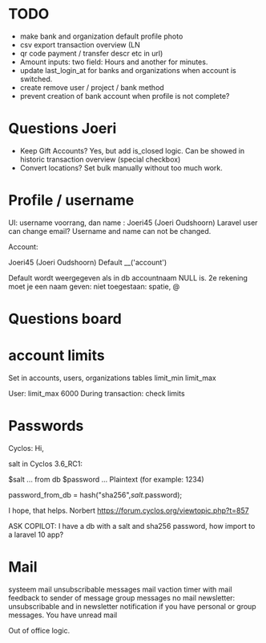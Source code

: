 # TODO

- make bank and organization default profile photo 
- csv export transaction overview (LN
- qr code payment / transfer descr etc in url)
- Amount inputs: two field: Hours and another for minutes.
- update last_login_at for banks and organizations when account is switched.
- create remove user / project / bank method 
- prevent creation of bank account when profile is not complete?  

# Questions  Joeri
- Keep Gift Accounts? Yes, but add is_closed logic. Can be showed in historic transaction overview (special checkbox)
- Convert locations? Set bulk manually without too much work.


# Profile / username
UI: username voorrang, dan name : Joeri45 (Joeri Oudshoorn)
Laravel user can change email? Username and name can not be changed.



Account:

Joeri45 (Joeri Oudshoorn)
    Default __('account')   

Default wordt weergegeven als in db accountnaam NULL is.
2e rekening moet je een naam geven: niet toegestaan: spatie, @   

# Questions board



# account limits

Set in accounts, users, organizations tables
limit_min limit_max


User: limit_max 6000
During transaction: check limits

 




# Passwords
Cyclos:
Hi,

salt in Cyclos 3.6_RC1:

$salt ... from db
$password ... Plaintext (for example: 1234)

password_from_db = hash("sha256",$salt.$password);


I hope, that helps.
Norbert
https://forum.cyclos.org/viewtopic.php?t=857


ASK COPILOT:
I have a db with a salt and sha256 password, how import to a laravel 10 app?





# Mail

systeem mail unsubscribable
messages mail vaction timer with mail feedback to sender of message
group messages no mail
newsletter: unsubscribable  and in newsletter notification if you  have personal or group messages. You have unread mail

Out of office logic. 


